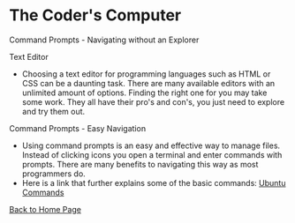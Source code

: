 # The Coder's Computer

Command Prompts - Navigating without an Explorer

Text Editor

* Choosing a text editor for programming languages such as HTML or CSS can be a daunting task. There are many available editors with an unlimited amount of options. Finding the right one for you may take some work. They all have their pro's and con's, you just need to explore and try them out.

Command Prompts - Easy Navigation

* Using command prompts is an easy and effective way to manage files. Instead of clicking icons you open a terminal and enter commands with prompts. There are many benefits to navigating this way as most programmers do.
* Here is a link that further explains some of the basic commands: [Ubuntu Commands](https://ccm.net/computing/linux/2157-list-of-basic-ubuntu-commands/)

[Back to Home Page](/README.md)
